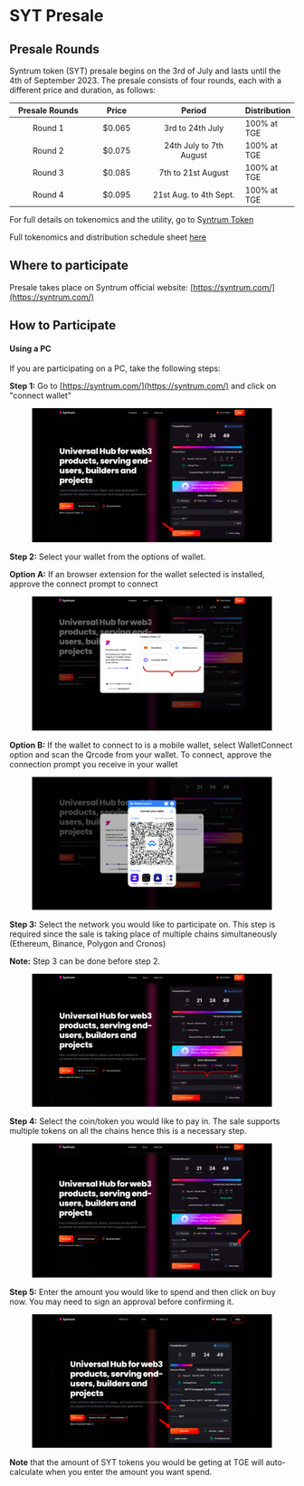 # SYT Presale

## Presale Rounds

Syntrum token (SYT) presale begins on the 3rd of July and lasts until the 4th of September 2023. The presale consists of four rounds, each with a different price and duration, as follows:

<table><thead><tr><th width="200.5806451612903" align="center">Presale Rounds</th><th width="136" align="center">Price</th><th width="270" align="center">Period</th><th>Distribution</th></tr></thead><tbody><tr><td align="center">Round 1</td><td align="center">$0.065</td><td align="center">3rd to 24th July</td><td>100% at TGE</td></tr><tr><td align="center">Round 2</td><td align="center">$0.075</td><td align="center">24th July to 7th August</td><td>100% at TGE</td></tr><tr><td align="center">Round 3</td><td align="center">$0.085</td><td align="center">7th to 21st August</td><td>100% at TGE</td></tr><tr><td align="center">Round 4</td><td align="center">$0.095</td><td align="center">21st Aug. to 4th Sept.</td><td>100% at TGE</td></tr></tbody></table>

For full details on tokenomics and the utility, go to S[yntrum Token](../assets/syntrum-token.md)

Full tokenomics and distribution schedule sheet [here](https://docs.google.com/spreadsheets/d/1Ht2ft9YmM943bw6n2ZjXzDj160xLgZcujwniaNuxqKM/edit#gid=1470040308)

## Where to participate

Presale takes place on Syntrum official website: [https://syntrum.com/](https://syntrum.com/)

## How to Participate

#### Using a PC

If you are participating on a PC, take the following steps:

**Step 1:** Go to [https://syntrum.com/](https://syntrum.com/) and click on "connect wallet"

<figure><img src="../.gitbook/assets/image (2).png" alt=""><figcaption></figcaption></figure>

**Step 2:** Select your wallet from the options of wallet.&#x20;

**Option A:** If an browser extension for the wallet selected is installed, approve the connect prompt to connect

<figure><img src="../.gitbook/assets/image (3).png" alt=""><figcaption></figcaption></figure>

**Option B:** If the wallet to connect to is a mobile wallet, select WalletConnect option and scan the Qrcode from your wallet. To connect, approve the connection prompt you receive in your wallet

<figure><img src="../.gitbook/assets/image (5).png" alt=""><figcaption></figcaption></figure>

**Step 3:** Select the network you would like to participate on. This step is required since the sale is taking place of multiple chains simultaneously (Ethereum, Binance, Polygon and Cronos)

**Note:** Step 3 can be done before step 2.

<figure><img src="../.gitbook/assets/image (4).png" alt=""><figcaption></figcaption></figure>

**Step 4:** Select the coin/token you would like to pay in. The sale supports multiple tokens on all the chains hence this is a necessary step.

<figure><img src="../.gitbook/assets/image (8).png" alt=""><figcaption></figcaption></figure>

**Step 5:** Enter the amount you would like to spend and then click on buy now. You may need to sign an approval before confirming it.

<figure><img src="../.gitbook/assets/image (7).png" alt=""><figcaption></figcaption></figure>

**Note** that the amount of SYT tokens you would be geting at TGE will auto-calculate when you enter the amount you want spend.
